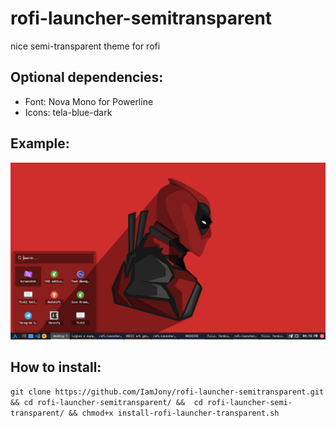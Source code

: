 # rofi-launcher-semitransparent
nice semi-transparent theme for rofi


## Optional dependencies:
* Font: Nova Mono for Powerline
* Icons: tela-blue-dark


## Example:
![GitHub Logo](/rofi.png)

## How to install:
`git clone https://github.com/IamJony/rofi-launcher-semitransparent.git &&
cd rofi-launcher-semitransparent/ &&  cd rofi-launcher-semi-transparent/ &&
chmod+x install-rofi-launcher-transparent.sh
`
